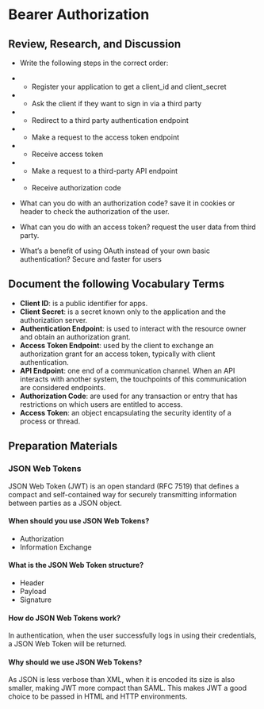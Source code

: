 # Bearer Authorization

## Review, Research, and Discussion

* Write the following steps in the correct order:
* * Register your application to get a client_id and client_secret
* * Ask the client if they want to sign in via a third party
* * Redirect to a third party authentication endpoint
* * Make a request to the access token endpoint
* * Receive access token
* * Make a request to a third-party API endpoint
* * Receive authorization code

* What can you do with an authorization code?
save it in cookies or header to check the authorization of the user.
* What can you do with an access token?
request the user data from third party.
* What’s a benefit of using OAuth instead of your own basic authentication?
Secure and faster for users

## Document the following Vocabulary Terms

* **Client ID**: is a public identifier for apps.
* **Client Secret**: is a secret known only to the application and the authorization server.
* **Authentication Endpoint**: is used to interact with the resource
owner and obtain an authorization grant.
* **Access Token Endpoint**: used by the client to exchange an authorization
grant for an access token, typically with client authentication.
* **API Endpoint**: one end of a communication channel. When an API interacts with another system, the touchpoints of this communication are considered endpoints.
* **Authorization Code**: are used for any transaction or entry that has restrictions on which users are entitled to access.
* **Access Token**: an object encapsulating the security identity of a process or thread.

## Preparation Materials

### JSON Web Tokens
JSON Web Token (JWT) is an open standard (RFC 7519) that defines a compact and self-contained way for securely transmitting information between parties as a JSON object.

#### When should you use JSON Web Tokens?
* Authorization
* Information Exchange

#### What is the JSON Web Token structure?
* Header
* Payload
* Signature

#### How do JSON Web Tokens work?
In authentication, when the user successfully logs in using their credentials, a JSON Web Token will be returned.

#### Why should we use JSON Web Tokens?
As JSON is less verbose than XML, when it is encoded its size is also smaller, making JWT more compact than SAML. This makes JWT a good choice to be passed in HTML and HTTP environments.